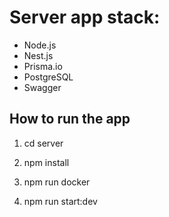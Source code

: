# Server app stack:
- Node.js
- Nest.js
- Prisma.io
- PostgreSQL
- Swagger

## How to run the app

1. cd server

2. npm install

3. npm run docker

4. npm run start:dev